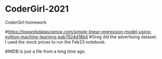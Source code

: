 # CoderGirl-2021
CoderGirl homework


#https://towardsdatascience.com/simple-linear-regression-model-using-python-machine-learning-eab7924d18b4
#Greg did the advertising dataset. I used the stock prices to run the Feb23 notebook.

#IMDB is just a file from a long time ago.
